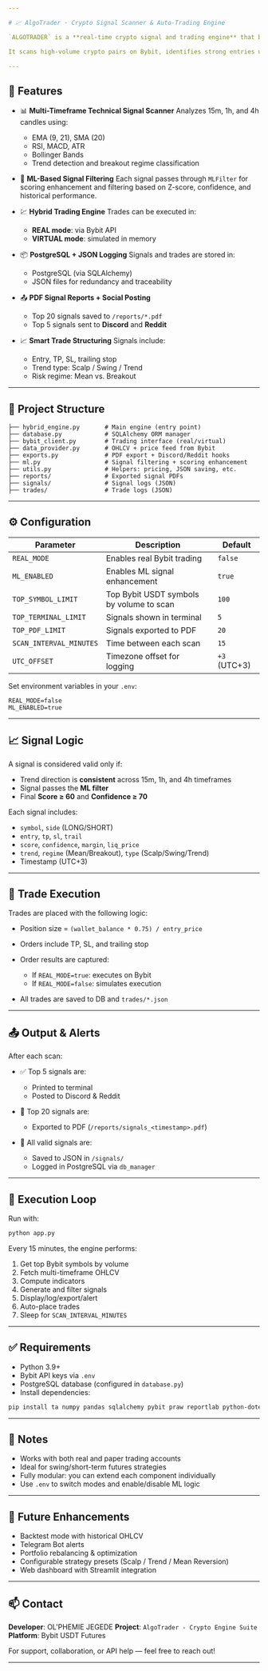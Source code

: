 ```yaml
---

# 📈 AlgoTrader - Crypto Signal Scanner & Auto-Trading Engine

`ALGOTRADER` is a **real-time crypto signal and trading engine** that blends **multi-timeframe technical analysis**, **machine learning signal filtering**, and **Bybit USDT futures execution** into one automated loop.

It scans high-volume crypto pairs on Bybit, identifies strong entries using indicators like EMA, RSI, MACD, ATR, and Bollinger Bands, ranks signals by score and confidence, filters them using ML, then executes real or virtual trades. It logs everything to a PostgreSQL database and exports signal reports to PDF, Discord, and Reddit.

---
```


## 🚀 Features

* 📊 **Multi-Timeframe Technical Signal Scanner**
  Analyzes 15m, 1h, and 4h candles using:

  * EMA (9, 21), SMA (20)
  * RSI, MACD, ATR
  * Bollinger Bands
  * Trend detection and breakout regime classification

* 🧠 **ML-Based Signal Filtering**
  Each signal passes through `MLFilter` for scoring enhancement and filtering based on Z-score, confidence, and historical performance.

* 💹 **Hybrid Trading Engine**
  Trades can be executed in:

  * **REAL mode**: via Bybit API
  * **VIRTUAL mode**: simulated in memory

* 📦 **PostgreSQL + JSON Logging**
  Signals and trades are stored in:

  * PostgreSQL (via SQLAlchemy)
  * JSON files for redundancy and traceability

* 📤 **PDF Signal Reports + Social Posting**

  * Top 20 signals saved to `/reports/*.pdf`
  * Top 5 signals sent to **Discord** and **Reddit**

* 📈 **Smart Trade Structuring**
  Signals include:

  * Entry, TP, SL, trailing stop
  * Trend type: Scalp / Swing / Trend
  * Risk regime: Mean vs. Breakout

---

## 🧱 Project Structure

```
├── hybrid_engine.py       # Main engine (entry point)
├── database.py            # SQLAlchemy ORM manager
├── bybit_client.py        # Trading interface (real/virtual)
├── data_provider.py       # OHLCV + price feed from Bybit
├── exports.py             # PDF export + Discord/Reddit hooks
├── ml.py                  # Signal filtering + scoring enhancement
├── utils.py               # Helpers: pricing, JSON saving, etc.
├── reports/               # Exported signal PDFs
├── signals/               # Signal logs (JSON)
├── trades/                # Trade logs (JSON)
```

---

## ⚙️ Configuration

| Parameter               | Description                              | Default      |
| ----------------------- | ---------------------------------------- | ------------ |
| `REAL_MODE`             | Enables real Bybit trading               | `false`      |
| `ML_ENABLED`            | Enables ML signal enhancement            | `true`       |
| `TOP_SYMBOL_LIMIT`      | Top Bybit USDT symbols by volume to scan | `100`        |
| `TOP_TERMINAL_LIMIT`    | Signals shown in terminal                | `5`          |
| `TOP_PDF_LIMIT`         | Signals exported to PDF                  | `20`         |
| `SCAN_INTERVAL_MINUTES` | Time between each scan                   | `15`         |
| `UTC_OFFSET`            | Timezone offset for logging              | `+3` (UTC+3) |

Set environment variables in your `.env`:

```env
REAL_MODE=false
ML_ENABLED=true
```

---

## 📈 Signal Logic

A signal is considered valid only if:

* Trend direction is **consistent** across 15m, 1h, and 4h timeframes
* Signal passes the **ML filter**
* Final **Score ≥ 60** and **Confidence ≥ 70**

Each signal includes:

* `symbol`, `side` (LONG/SHORT)
* `entry`, `tp`, `sl`, `trail`
* `score`, `confidence`, `margin`, `liq_price`
* `trend`, `regime` (Mean/Breakout), `type` (Scalp/Swing/Trend)
* Timestamp (UTC+3)

---

## 🛒 Trade Execution

Trades are placed with the following logic:

* Position size = `(wallet_balance * 0.75) / entry_price`
* Orders include TP, SL, and trailing stop
* Order results are captured:

  * If `REAL_MODE=true`: executes on Bybit
  * If `REAL_MODE=false`: simulates execution
* All trades are saved to DB and `trades/*.json`

---

## 📤 Output & Alerts

After each scan:

* ✅ Top 5 signals are:

  * Printed to terminal
  * Posted to Discord & Reddit
* 📝 Top 20 signals are:

  * Exported to PDF (`/reports/signals_<timestamp>.pdf`)
* 🧠 All valid signals are:

  * Saved to JSON in `/signals/`
  * Logged in PostgreSQL via `db_manager`

---

## 🔁 Execution Loop

Run with:

```bash
python app.py
```

Every 15 minutes, the engine performs:

1. Get top Bybit symbols by volume
2. Fetch multi-timeframe OHLCV
3. Compute indicators
4. Generate and filter signals
5. Display/log/export/alert
6. Auto-place trades
7. Sleep for `SCAN_INTERVAL_MINUTES`

---

## ✅ Requirements

* Python 3.9+
* Bybit API keys via `.env`
* PostgreSQL database (configured in `database.py`)
* Install dependencies:

```bash
pip install ta numpy pandas sqlalchemy pybit praw reportlab python-dotenv
```

---

## 📌 Notes

* Works with both real and paper trading accounts
* Ideal for swing/short-term futures strategies
* Fully modular: you can extend each component individually
* Use `.env` to switch modes and enable/disable ML logic

---

## 🧠 Future Enhancements

* Backtest mode with historical OHLCV
* Telegram Bot alerts
* Portfolio rebalancing & optimization
* Configurable strategy presets (Scalp / Trend / Mean Reversion)
* Web dashboard with Streamlit integration

---

## 📫 Contact

**Developer**: OL'PHEMIE JEGEDE
**Project**: `AlgoTrader - Crypto Engine Suite`
**Platform**: Bybit USDT Futures

For support, collaboration, or API help — feel free to reach out!

---
